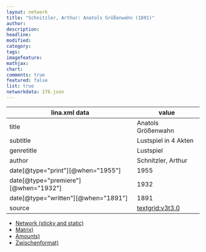 ```yaml
---
layout: network
title: "Schnitzler, Arthur: Anatols Größenwahn (1891)"
author:
description:
headline:
modified:
category:
tags:
imagefeature: 
mathjax: 
chart: 
comments: true
featured: false
list: true
networkdata: 176.json
---
```

lina.xml data  | value
------------- | -------------
title|Anatols Größenwahn
subtitle|Lustspiel in 4 Akten
genretitle|Lustspiel
author|Schnitzler, Arthur
date[@type="print"][@when="1955"]|1955
date[@type="premiere"][@when="1932"]|1932
date[@type="written"][@when="1891"]|1891
source|[textgrid:v3t3.0](https://textgridlab.org/1.0/tgcrud-public/rest/textgrid:v3t3.0/data)



* [Network (sticky and static)](/linas/network176)
* [Matrix)](/linas/matrix176)
* [Amounts)](/linas/amount176)
* [Zwischenformat)](/linas/lina176 )
